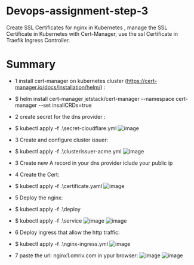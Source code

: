 # Devops-assignment-step-3
Create SSL Certificates for nginx in Kubernetes , manage the SSL Certificate in Kubernetes with Cert-Manager, use the ssl Certificate in Traefik Ingress Controller. 


# Summary
- 1 install cert-manager on kubernetes cluster (https://cert-manager.io/docs/installation/helm/) :
- $ helm install cert-manager jetstack/cert-manager --namespace cert-manager --set insallCRDs=true

- 2 create secret for the dns provider :
- $ kubectl apply -f .\secret-cloudflare.yml
![image](https://user-images.githubusercontent.com/113102456/233783458-ab8c6371-a082-4fac-baab-57cc875c04a3.png)

- 3 Create and configure cluster issuer:
- $ kubectl apply -f .\clusterissuer-acme.yml
![image](https://user-images.githubusercontent.com/113102456/233783476-0bd56a69-0a0a-4f56-aa37-07734017c0a1.png)

- 3 Create new A record in your dns provider iclude your public ip 

- 4 Create the Cert:
- $ kubectl apply -f .\certificate.yaml
![image](https://user-images.githubusercontent.com/113102456/233780124-1a2e91a3-8192-4904-848a-0e30951a1e7a.png)

- 5 Deploy the nginx:
- $ kubectl apply -f .\deploy
- $ kubectl apply -f .\service
![image](https://user-images.githubusercontent.com/113102456/233780197-3cf1e1ba-b5cf-4e06-af3d-fd7a350f2faf.png)
![image](https://user-images.githubusercontent.com/113102456/233780206-617e436c-3a18-4927-b94f-5e8b65402521.png)

- 6 Deploy ingress that allow the http traffic:
- $ kubectl apply -f .\nginx-ingress.yml
![image](https://user-images.githubusercontent.com/113102456/233780251-7fd3c811-3779-4f3c-b574-f35d6787f6d0.png)

- 7 paste the url: nginx1.omriv.com in ypur browser:
![image](https://user-images.githubusercontent.com/113102456/233780427-c1f0adda-831a-4b0f-bbb8-b34207c0b47c.png)
![image](https://user-images.githubusercontent.com/113102456/233780453-a08b08ac-9194-411f-9fe8-d5a729c020fc.png)

